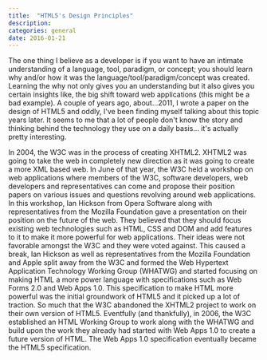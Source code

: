 ```yaml
---
title:  "HTML5's Design Principles"
description:
categories: general
date: 2016-01-21
---
```


The one thing I believe as a developer is if you want to have an intimate understanding of a language, tool, paradigm, or concept; you should learn why and/or how it was the language/tool/paradigm/concept was created. Learning the why not only gives you an understanding but it also gives you certain insights like, the big shift toward web applications (this might be a bad example). A couple of years ago, about...2011, I wrote a paper on the design of HTML5 and oddly, I've been finding myself talking about this topic years later. It seems to me that a lot of people don't know the story and thinking behind the technology they use on a daily basis... it's actually pretty interesting.

 In 2004, the W3C was in the process of creating XHTML2. XHTML2 was going to take the web in completely new direction as it was going to create a more XML based web. In June of that year, the W3C held a workshop on web applications where members of the W3C, software developers, web developers and representatives can come and propose their position papers on various issues and questions revolving around web applications. In this workshop, Ian Hickson from Opera Software along with representatives from the Mozilla Foundation gave a presentation on their position on the future of the web. They believed that they should focus existing web technologies such as HTML, CSS and DOM and add features to it to make it more powerful for web applications. Their ideas were not favorable amongst the W3C and they were voted against. This caused a break, Ian Hickson as well as representatives from the Mozilla Foundation and Apple split away from the W3C and formed the Web Hypertext Application Technology Working Group (WHATWG) and started focusing on making HTML a more power language with specifications such as Web Forms 2.0 and Web Apps 1.0. This specification to make HTML more powerful was the initial groundwork of HTML5 and it picked up a lot of traction. So much that the W3C abandoned the XHTML2 project to work on their own version of HTML5. Eventfully (and thankfully), in 2006, the W3C established an HTML Working Group to work along with the WHATWG and build upon the work they already had started with Web Apps 1.0 to create a future version of HTML. The Web Apps 1.0 specification eventually became the HTML5 specification.

